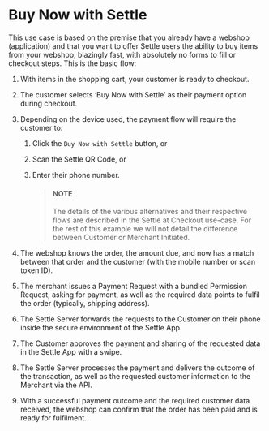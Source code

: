 # Buy Now with Settle

This use case is based on the premise that you already have a webshop (application) and that you want to offer Settle users the ability to buy items from your webshop, blazingly fast, with absolutely no forms to fill or checkout steps.
This is the basic flow:

1. With items in the shopping cart, your customer is ready to checkout.
2. The customer selects ‘Buy Now with Settle’ as their payment option during checkout.
3. Depending on the device used, the payment flow will require the customer to:
    1. Click the `Buy Now with Settle` button, or
    2. Scan the Settle QR Code, or
    3. Enter their phone number.

        > #### NOTE
        >
        > The details of the various alternatives and their respective flows are described in the Settle at Checkout use-case. For the rest of this example we will not detail the difference between Customer or Merchant Initiated.


4. The webshop knows the order, the amount due, and now has a match between that order and the customer (with the mobile number or scan token ID). 
5. The merchant issues a Payment Request with a bundled Permission Request, asking for payment, as well as the required data points to fulfil the order (typically, shipping address).
6. The Settle Server forwards the requests to the Customer on their phone inside the secure environment of the Settle App.
7. The Customer approves the payment and sharing of the requested data in the Settle App with a swipe.
8. The Settle Server processes the payment and delivers the outcome of the transaction, as well as the requested customer information to the Merchant via the API.
9. With a successful payment outcome and the required customer data received, the webshop can confirm that the order has been paid and is ready for fulfilment.